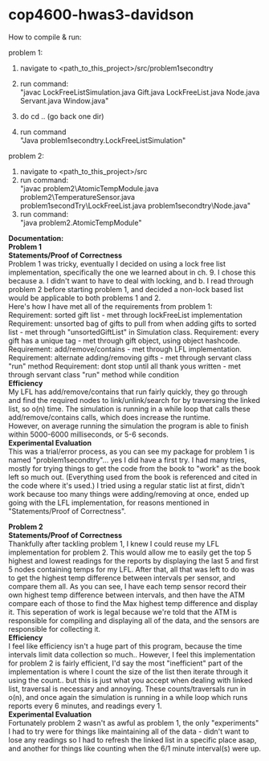 # cop4600-hwas3-davidson

How to compile & run:

problem 1:  
1. navigate to <path_to_this_project>/src/problem1secondtry
2. run command:   
"javac LockFreeListSimulation.java Gift.java LockFreeList.java Node.java Servant.java Window.java"

3. do cd .. (go back one dir)  
4. run command   
"Java problem1secondtry.LockFreeListSimulation"  

problem 2:  
1. navigate to <path_to_this_project>/src  
2. run command:  
"javac problem2\AtomicTempModule.java problem2\TemperatureSensor.java problem1secondTry\LockFreeList.java problem1secondtry\Node.java"  
3. run command:  
"java problem2.AtomicTempModule"

**Documentation:**  
**Problem 1**  
**Statements/Proof of Correctness**  
Problem 1 was tricky, eventually I decided on using a lock free list implementation, specifically the one we learned about in ch. 9.
I chose this because a. I didn't want to have to deal with locking, and b. I read through problem 2 before starting problem 1, and decided
a non-lock based list would be applicable to both problems 1 and 2.  
Here's how I have met all of the requirements from problem 1:  
Requirement: sorted gift list - met through lockFreeList implementation
Requirement: unsorted bag of gifts to pull from when adding gifts to sorted list - met through "unsortedGiftList" in Simulation class.
Requirement: every gift has a unique tag - met through gift object, using object hashcode.
Requirement: add/remove/contains - met through LFL implementation.
Requirement: alternate adding/removing gifts - met through servant class "run" method
Requirement: dont stop until all thank yous written   - met through servant class "run" method while condition  
**Efficiency**  
My LFL has add/remove/contains that run fairly quickly, they go through and find the required nodes to link/unlink/search for by traversing
the linked list, so o(n) time. The simulation is running in a while loop that calls these add/remove/contains calls, which does increase the runtime.  
However, on average running the simulation the program is able to finish within 5000-6000 milliseconds, or 5-6 seconds.  
**Experimental Evaluation**  
This was a trial/error process, as you can see my package for problem 1 is named "problem1secondtry"... yes I did have a first try.
I had many tries, mostly for trying things to get the code from the book to "work" as the book left so much out. (Everything used from
the book is referenced and cited in the code where it's used.) I tried using a regular static list at first, didn't work because too many things
were adding/removing at once, ended up going with the LFL implementation, for reasons mentioned in "Statements/Proof of Correctness".
  
    
**Problem 2**  
**Statements/Proof of Correctness**  
Thankfully after tackling problem 1, I knew I could reuse my LFL implementation for problem 2. This would allow me to 
easily get the top 5 highest and lowest readings for the reports by displaying the last 5 and first 5 nodes containing temps 
for my LFL. After that, all that was left to do was to get the highest temp difference between intervals per sensor, and compare them all.
As you can see, I have each temp sensor record their own highest temp difference between intervals, and then have the ATM
compare each of those to find the Max highest temp difference and display it. This seperation of work is legal because we're
told that the ATM is responsible for compiling and displaying all of the data, and the sensors are responsible for collecting it.  
**Efficiency**  
I feel like efficiency isn't a huge part of this program, because the time intervals limit data collection so much.. However, 
I feel this implementation for problem 2 is fairly efficient, I'd say the most "inefficient" part of the implementation is where
I count the size of the list then iterate through it using the count.. but this is just what you accept when dealing with 
linked list, traversal is necessary and annoying. These counts/traversals run in o(n), and once again the simulation is running in a while loop
which runs reports every 6 minutes, and readings every 1.  
**Experimental Evaluation**  
Fortunately problem 2 wasn't as awful as problem 1, the only "experiments" I had to try were for things like maintaining
all of the data - didn't want to lose any readings so I had to refresh the linked list in a specific place asap, and another for
things like counting when the 6/1 minute interval(s) were up.